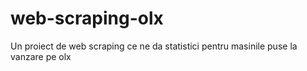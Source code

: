 # web-scraping-olx
Un proiect de web scraping ce ne da statistici pentru masinile puse la vanzare pe olx
